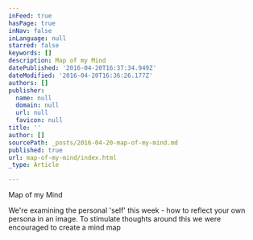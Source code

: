 ```yaml
---
inFeed: true
hasPage: true
inNav: false
inLanguage: null
starred: false
keywords: []
description: Map of my Mind
datePublished: '2016-04-20T16:37:34.949Z'
dateModified: '2016-04-20T16:36:26.177Z'
authors: []
publisher:
  name: null
  domain: null
  url: null
  favicon: null
title: ''
author: []
sourcePath: _posts/2016-04-20-map-of-my-mind.md
published: true
url: map-of-my-mind/index.html
_type: Article

---
```

Map of my Mind

We're examining the personal 'self' this week - how to reflect your own persona in an image. To stimulate thoughts around this we were encouraged to create a mind map